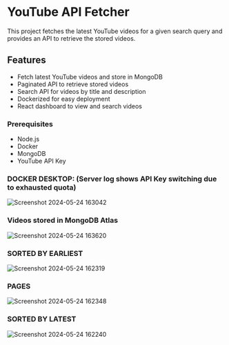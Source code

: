 # YouTube API Fetcher

This project fetches the latest YouTube videos for a given search query and provides an API to retrieve the stored videos.

## Features

- Fetch latest YouTube videos and store in MongoDB
- Paginated API to retrieve stored videos
- Search API for videos by title and description
- Dockerized for easy deployment
- React dashboard to view and search videos

### Prerequisites

- Node.js
- Docker
- MongoDB
- YouTube API Key

### DOCKER DESKTOP: (Server log shows API Key switching due to exhausted quota)
![Screenshot 2024-05-24 163042](https://github.com/mandar-rane/ezpedal-assignment/assets/98955924/9ce71466-2954-4bb5-8668-c4db292d3ef6)

### Videos stored in MongoDB Atlas
![Screenshot 2024-05-24 163620](https://github.com/mandar-rane/ezpedal-assignment/assets/98955924/8494ab68-1348-46af-be67-7a5693220b27)

### SORTED BY EARLIEST
![Screenshot 2024-05-24 162319](https://github.com/mandar-rane/ezpedal-assignment/assets/98955924/f5e3232d-7671-4cf9-8cbd-62fe5e25f09e)

### PAGES
![Screenshot 2024-05-24 162348](https://github.com/mandar-rane/ezpedal-assignment/assets/98955924/a548952e-79e6-4ffe-9023-c7c7e4b88678)

### SORTED BY LATEST
![Screenshot 2024-05-24 162240](https://github.com/mandar-rane/ezpedal-assignment/assets/98955924/f4d3d0a0-0cdc-41ec-990a-44ae232fea5e)
